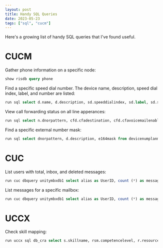 ```yaml
---
layout: post
title: Handy SQL Queries
date: 2023-05-23
tags: ["sql", "cucm"]
---
```


Here's a growing list of handy SQL queries that I've found useful.

# CUCM

Gather phone information on a specific node:

```sql
show risdb query phone
```

Find a specific speed dial number. The device name, description, speed dial index, label, and number are listed:

```sql
run sql select d.name, d.description, sd.speeddialindex, sd.label, sd.speeddialnumber from speeddial as sd inner join device as d on sd.fkdevice=d.pkid where speeddialnumber like '655%'
```

View call forwarding status on all line apperances:

```sql
run sql select n.dnorpattern, cfd.cfadestination, cfd.cfavoicemailenabled from numplan as n inner join callforwarddynamic as cfd on cfd.fknumplan=n.pkid order by n.dnorpattern
```

Find a specific external number mask:

```sql
run sql select dnorpattern, d.description, e164mask from devicenumplanmap inner join numplan on fknumplan=numplan.pkid join device d on fkdevice = d.pkid where e164mask= "3335683130"
```

# CUC

List users with total, inbox, and deleted messages:

```sql
run cuc dbquery unitymbxdb1 select alias as UserID, count (*) as messages, sum(case when deleted='0' then 1 else 0 end) as Inboxmessages, sum(case when deleted='1' then 1 else 0 end) as Deletedmessages from vw_message, unitydirdb: vw_mailbox, unitydirdb:vw_user where mailboxobjectid in (select mailboxid from vw_mailbox where unitydirdb:vw_user.objectid = unitydirdb:vw_mailbox.userobjectid) group by alias order by messages desc
```

List messages for a specific mailbox:

```sql
run cuc dbquery unitymbxdb1 select alias as UserID, count (*) as messages, sum(case when deleted='0' then 1 else 0 end) as Inboxmessages, sum(case when deleted='1' then 1 else 0 end) as Deletedmessages from vw_message, unitydirdb: vw_mailbox, unitydirdb:vw_user where mailboxobjectid in (select mailboxid from vw_mailbox where unitydirdb:vw_user.objectid = unitydirdb:vw_mailbox.userobjectid) and alias like 'jsmith%' group by alias order by messages desc
```

# UCCX

Check skill mapping:

```sql
run uccx sql db_cra select s.skillname, rsm.competencelevel, r.resourceLoginID, r.extension, r.resourceFirstName, r.ResourceLastName,t.teamname from skill s inner join resourceskillmapping rsm on s.skillid = rsm.skillid inner join resource r on rsm.resourceskillmapid = r.resourceskillmapid join team t on r.assignedteamid = t.teamid where s.active = 't' and r.active = 't' order by s.skillname, competencelevel, resourceloginid
```
